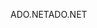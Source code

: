 <span data-ttu-id="ecad6-101">ADO.NET</span><span class="sxs-lookup"><span data-stu-id="ecad6-101">ADO.NET</span></span>